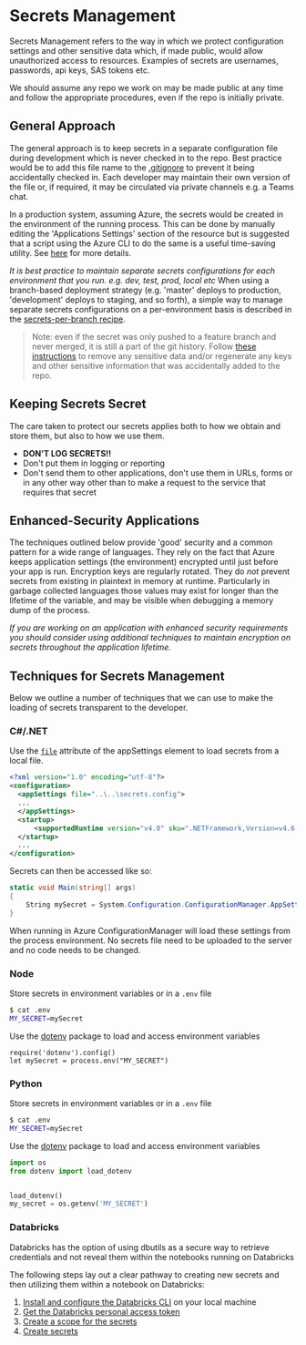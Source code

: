 # Secrets Management

Secrets Management refers to the way in which we protect configuration settings and other sensitive data which, if
made public, would allow unauthorized access to resources. Examples of secrets are usernames, passwords, api keys, SAS
tokens etc.

We should assume any repo we work on may be made public at any time and follow the appropriate procedures, even if
the repo is initially private.

## General Approach

The general approach is to keep secrets in a separate configuration file during development which is never checked in
to the repo. Best practice would be to add this file name to the [.gitignore](https://git-scm.com/docs/gitignore) to prevent it being accidentally checked in.
Each developer may maintain their own version of the file or, if required, it may be circulated via private channels e.g. a Teams chat.

In a production system, assuming Azure, the secrets would be created in the environment of the running process. This can be done by manually editing the 'Applications Settings' section of the resource but is suggested that a script using
the Azure CLI to do the same is a useful time-saving utility. See [here](https://docs.microsoft.com/en-us/cli/azure/webapp/config/appsettings?view=azure-cli-latest) for more details.

*It is best practice to maintain separate secrets configurations for each environment that you run. e.g. dev, test, prod, local etc*
When using a branch-based deployment strategy (e.g. 'master' deploys to production, 'development' deploys to staging, and so forth), a simple way to manage separate secrets configurations on a per-environment basis is described in the [secrets-per-branch recipe](./recipes/azure-devops/secrets-per-branch.md).

> Note: even if the secret was only pushed to a feature branch and never merged, it is still a part of the git history. Follow [these instructions](https://help.github.com/en/github/authenticating-to-github/removing-sensitive-data-from-a-repository) to remove any sensitive data and/or regenerate any keys and other sensitive information that was accidentally added to the repo.

## Keeping Secrets Secret

The care taken to protect our secrets applies both to how we obtain and store them, but also to how we use them.

- **DON'T LOG SECRETS!!**
- Don't put them in logging or reporting
- Don't send them to other applications, don't use them in URLs, forms or in any other way other than to make a request to the service that requires that secret

## Enhanced-Security Applications

The techniques outlined below provide 'good' security and a common pattern for a wide range of languages. They rely on
the fact that Azure keeps application settings (the environment) encrypted until just before your app is run. Encryption keys are regularly rotated. They do *not* prevent secrets from existing in plaintext in memory at runtime. Particularly in garbage collected languages those values may exist for longer than the lifetime of the variable, and may be visible when debugging a memory dump of the process.

*If you are working on an application with enhanced security requirements you should consider using additional techniques to maintain encryption on secrets throughout the application lifetime.*

## Techniques for Secrets Management

Below we outline a number of techniques that we can use to make the loading of secrets transparent to the
developer.

### C#/.NET

Use the [`file`](https://docs.microsoft.com/en-us/dotnet/framework/configure-apps/file-schema/appsettings/appsettings-element-for-configuration) attribute of the appSettings element to load secrets from a local file.

``` XML
<?xml version="1.0" encoding="utf-8"?>
<configuration>
  <appSettings file="..\..\secrets.config">
  ...
  </appSettings>
  <startup>
      <supportedRuntime version="v4.0" sku=".NETFramework,Version=v4.6.1" />
  </startup>
  ...
</configuration>
```

Secrets can then be accessed like so:

```C#
static void Main(string[] args)
{
    String mySecret = System.Configuration.ConfigurationManager.AppSettings["mySecret"];
}
```

When running in Azure ConfigurationManager will load these settings from the process environment. No secrets file need to be uploaded to the server and no code needs to be changed.

### Node

Store secrets in environment variables or in a `.env` file

```bash
$ cat .env
MY_SECRET=mySecret
```

Use the [dotenv](https://www.npmjs.com/package/dotenv) package to load and access environment variables

```node
require('dotenv').config()
let mySecret = process.env("MY_SECRET")
```

### Python

Store secrets in environment variables or in a `.env` file

```bash
$ cat .env
MY_SECRET=mySecret
```

Use the [dotenv](https://pypi.org/project/python-dotenv/) package to load and access environment variables

```Python
import os
from dotenv import load_dotenv


load_dotenv()
my_secret = os.getenv('MY_SECRET')
```

### Databricks

Databricks has the option of using dbutils as a secure way to retrieve credentials and not reveal them within the notebooks running on Databricks

The following steps lay out a clear pathway to creating new secrets and then utilizing them within a notebook on Databricks:

1. [Install and configure the Databricks CLI](https://docs.databricks.com/user-guide/dev-tools/databricks-cli.html#set-up-the-cli) on your local machine
2. [Get the Databricks personal access token](https://docs.databricks.com/api/latest/authentication.html#token-management)
3. [Create a scope for the secrets](https://docs.azuredatabricks.net/user-guide/secrets/secret-scopes.html#create-a-databricks-backed-secret-scope)
4. [Create secrets](https://docs.azuredatabricks.net/user-guide/secrets/secrets.html)
